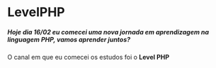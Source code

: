 # LevelPHP

##### Hoje dia 16/02 eu comecei uma nova jornada em aprendizagem na linguagem PHP, vamos aprender juntos?

O canal em que eu comecei os estudos foi o **Level PHP**
